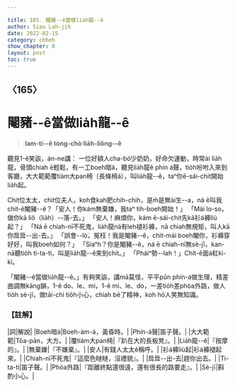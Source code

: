 ```yaml
---

title: 165. 閹豬--ê當做lia̍h龍--ê
author: Siau Lah-jih
date: 2022-02-15
category: chheh
show_chapter: 0
layout: post
toc: true
---
```

  
## 〈165〉
# 閹豬--ê當做lia̍h龍--ê
>**Iam-ti--ê tòng-chò lia̍h-liông--ê**
 
聽見1-ê笑詼，án-ne講：
一位好額人cha-bó͘少奶奶，好命欠運動，時常ài lia̍h龍，骨頭chiah ē輕鬆，有一工boeh暗á，聽見lia̍h龍ê phín á聲，tio̍h吩咐入來到客廳，大大範範覆tiàm大pan椅（長條椅á），叫lia̍h龍--ê，taⁿ你ē-sái-chit開始lia̍h起。

Chit位太太，chit位夫人，koh食kah肥chih-chih，是m̄是無ài生--a，ná ē叫我chit-ê閹豬--ê？「安人！你kám無棄嫌，我taⁿ tih-boeh開始！」
「Mài lo-so，做你kā liô（lia̍h）--落-去。」
「安人！麻煩你，kám ē-sái-chit先kā衫á褲liù起？」
「Ná ē chiah-nī不死鬼，lia̍h龍ná有leh褪衫褲，nā chiah無規矩，叫人kā你戽戽--出-去。」
「誤會--lò͘，冤枉！我是閹豬--ê，chit-mái boeh閹你，衫褲穿好好，叫我boeh如何？」
「Siaⁿh？你是閹豬--ê，ná ē chiah-nī無sè-jī，kan-nā聽tio̍h ti-ta-ti，叫是lia̍h龍--ê來到chit。」
「Pháiⁿ勢--lah！」Chi̍t-ê面á紅kì-kì。

「閹豬--ê當做lia̍h龍--ê。」有夠笑詼，講mā莫怪，平平pûn phín-á做生理，精差曲調無kāng韻，1-ê do、le、mi，1-ê mi、le、do，一差tio̍h差phòa外路，做人tio̍h sè-jī，做tāi-chì tio̍h小心，chiah bē了精神，koh hō͘人笑無知識。

### 【註解】

|詞|解說|
|Boeh暗á|Boeh-àm-á，黃昏時。|
|Phín-á聲|笛子聲。|
|大大範範|Tōa-pān，大方。|
|覆tiàm大pan椅|『趴在大的長板凳』。|
|Lia̍h龍--ê|『按摩的』。|
|無棄嫌|『不嫌棄』。|
|安人|有錢人太太ê稱呼。|
|衫á褲liù起|衫á褲褪起來。|
|Chiah-nī不死鬼|『這麼色瞇瞇，沒禮貌』。|
|戽戽--出-去|趕你出去。|
|Ti-ta-ti|笛子聲。|
|Phòa外路|『距離終點還很遠，還有很長的路要走』。|
|Sè-jī|斟酌小心。|